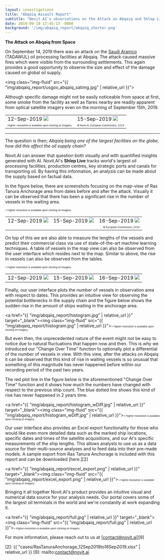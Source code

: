 ```yaml
---
layout: investigations
title: "Abqaiq Assault Report"
subtitle: "Novit.AI's observations on the Attack on Abqaiq and Shlep Live project's reflection"
date: 2019-09-19 17:45:13 -0000
background: '/img/abqaiq_report/abqaiq_shorter.png'
---
```


**The Attack on Abqaiq from Space**

<style type="text/css">

.smalltext {
	font-size: 8px;
}

</style>

On September 14, 2019 there was an attack on the [Saudi Aramco][1] (TADAWUL) oil processing facilities at Abqaiq. The attack caused massive fires which were visible from the surrounding settlements. This again provides a good opportunity to observe the size and effect of the damage caused on global oil supply.

<img class="img-fluid" src="{{ "img/abqaiq_report/usgov_abqaiq_satimg.jpg"  | relative_url }}">

Although specific damage might not be easily noticeable from space at first, some smoke from the facility as well as flares nearby are readily apparent from optical satellite imagery even on the morning of September 15th, 2019.
<table>
    <tr>
		<td>
			12-Sep-2019
			<a href="{{ "img/abqaiq_report/Sentinel_2019-09-12_07-06.jpg"  | relative_url }}" target="_blank"><img class="img-fluid" src="{{ "img/abqaiq_report/Sentinel_2019-09-12_07-06.jpg"  | relative_url }}"></a>
		</td>
		<td>
			15-Sep-2019
			<a href="{{ "img/abqaiq_report/Sentinel_2019-09-15_07-16.jpg"  | relative_url }}" target="_blank"><img class="img-fluid" src="{{ "img/abqaiq_report/Sentinel_2019-09-15_07-16.jpg"  | relative_url }}"></a>
		</td>
	</tr>
	<tr style="text-align: right;">
		<td style="text-align: left;">
            <span class="smalltext">Higher-resolution is available upon clicking on imagery.</span>
        </td>
		<td>
			<span class="smalltext" style="text-align: right;">© Novit.AI, European Commission, 2019</span>
		</td>
	</tr>
</table>
<hr />


The question is then; *Abqaiq being one of the largest facilities on the globe, how did this affect the oil supply chain?*

Novit.AI can answer that question both visually and with quantified insights generated with AI. Novit.AI's **Shlep Live** tracks world's largest oil processing facilities, production centres, key strategic ports and canals for transporting oil. By having this information, an analysis can be made about the supply based on factual data.

In the figure below, there are screenshots focusing on the map-view of Ras Tanura Anchorage area from dates before and after the attack. Visually it can be observed that there has been a significant rise in the number of vessels in the waiting area.

<table>
    <tr>
        <td>
            12-Sep-2019
            <a href="{{ "img/abqaiq_report/12sep2019_screenshot.jpg"  | relative_url }}" target="_blank"><img class="img-fluid" src="{{ "img/abqaiq_report/12sep2019_screenshot.jpg"  | relative_url }}"></a>
        </td>
        <td>
            15-Sep-2019
            <a href="{{ "img/abqaiq_report/15sep2019_screenshot.jpg"  | relative_url }}" target="_blank"><img class="img-fluid" src="{{ "img/abqaiq_report/15sep2019_screenshot.jpg"  | relative_url }}"></a>
        </td>
        <td>
            16-Sep-2019
            <a href="{{ "img/abqaiq_report/16sep2019_screenshot.jpg"  | relative_url }}" target="_blank"><img class="img-fluid" src="{{ "img/abqaiq_report/16sep2019_screenshot.jpg"  | relative_url }}"></a>
        </td>
    </tr>
    <tr style="text-align: right;">
        <td style="text-align: left;">
        </td>
        <td>
        </td>
        <td>
            <span class="smalltext" style="text-align: right;">© European Commission, 2019</span>
        </td>
    </tr>
    <span class="smalltext">> Higher-resolution is available upon clicking on imagery.</span>
</table>

On top of this we are also able to measure the lengths of the vessels and predict their commercial class via use of state-of-the-art machine learning techniques. A table of vessels in the map view can also be observed from the user interface which resides next to the map. Similar to above, the rise in vessels can also be observed from the tables.

<table>
    <tr>
        <td style="vertical-align: top;">
            12-Sep-2019
            <a href="{{ "img/abqaiq_report/12sep2019_table.jpg"  | relative_url }}" target="_blank"><img class="img-fluid" src="{{ "img/abqaiq_report/12sep2019_table.jpg"  | relative_url }}"></a>
        </td>
        <td>
            15-Sep-2019
            <a href="{{ "img/abqaiq_report/15sep2019_table.jpg"  | relative_url }}" target="_blank"><img class="img-fluid" src="{{ "img/abqaiq_report/15sep2019_table.jpg"  | relative_url }}"></a>
        </td>
        <td>
            16-Sep-2019
            <a href="{{ "img/abqaiq_report/16sep2019_table.jpg"  | relative_url }}" target="_blank"><img class="img-fluid" src="{{ "img/abqaiq_report/16sep2019_table.jpg"  | relative_url }}"></a>
        </td>
    </tr>
    <span class="smalltext">> Higher-resolution is available upon clicking on imagery.</span>
</table>

Finally, our user interface plots the number of vessels in observation area with respect to dates. This provides an intuitive view for observing the potential bottlenecks in the supply chain and the figure below shows the sudden rise in the amount of ships waiting in the anchorage area.

<a href="{{ "img/abqaiq_report/histogram.jpg"  | relative_url }}" target="_blank"><img class="img-fluid" src="{{ "img/abqaiq_report/histogram.jpg"  | relative_url }}"></a><span class="smalltext">> Higher-resolution is available upon clicking on imagery.</span>


But even then, the unprecedented nature of the event might not be easy to notice due to natural fluctuations that happen now and then. This is why we introduced our "Change Over Time" function to optionally plot a differential of the number of vessels in view. With this view, after the attacks on Abqaiq it can be observed that this kind of rise in waiting vessels is so unusual that something of this magnitude has never happened before within our recording period of the past two years.

The red plot line in the figure below is the aforementioned "Change Over Time" function and it shows how much the numbers have changed with respect to the previous ship count. The blue dotted line shows this kind of rise has never happened in 2 years time.

<a href="{{ "img/abqaiq_report/histogram_wDiff.jpg"  | relative_url }}" target="_blank"><img class="img-fluid" src="{{ "img/abqaiq_report/histogram_wDiff.jpg"  | relative_url }}"></a><span class="smalltext">> Higher-resolution is available upon clicking on imagery.</span>

Our user interface also provides an Excel export functionality for those who would like even more detailed data such as the marked ship locations, specific dates and times of the satellite acquisitions, and our AI's specific measurements of the ship lengths. This allows analysts to use us as a data source for their multi-source analyses and to feed data into their pre-made models. A sample export from Ras Tanura Anchorage is included with this report and can be downloaded [here.][2]

<a href="{{ "img/abqaiq_report/excel_export.png"  | relative_url }}" target="_blank"><img class="img-fluid" src="{{ "img/abqaiq_report/excel_export.png"  | relative_url }}"></a><span class="smalltext">> Higher-resolution is available upon clicking on imagery.</span>

Bringing it all together Novit.AI's product provides an intuitive visual and numerical data source for your analysis needs. Our portal covers some of the largest oil terminals in the world and we're constantly at work expanding it.

<a href="{{ "img/abqaiq_report/full.jpg"  | relative_url }}" target="_blank"><img class="img-fluid" src="{{ "img/abqaiq_report/full.jpg"  | relative_url }}"></a><span class="smalltext">> Higher-resolution is available upon clicking on imagery.</span>

For more information, please reach out to us at [contact@novit.ai][9]


[1]: https://www.saudiaramco.com
[2]: {{ "cases/RasTanuraAnchorage_12Sep2019to16Sep2019.xlsx" | relative_url }}
[9]: mailto:contact@novit.ai


<script type="text/javascript">
(function() {
  var links = document.getElementsByTagName('a');
  for (var i = 0; i < links.length; i++) {
    if (/^(https?:)?\/\//.test(links[i].getAttribute('href'))) {
      links[i].target = '_blank';
    }
  }
})();
</script>